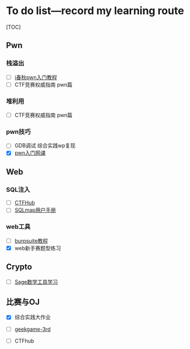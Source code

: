 # To do list—record my learning route

[TOC]



## Pwn

### 栈溢出

- [ ] [i春秋pwn入门教程](https://zhuanlan.zhihu.com/p/84050456)
- [ ] CTF竞赛权威指南 pwn篇

### 堆利用

- [ ] CTF竞赛权威指南 pwn篇

### pwn技巧

- [ ] GDB调试 综合实践wp复现
- [x] [pwn入门网课](https://www.bilibili.com/video/BV1854y1y7Ro?p=8&vd_source=babc412cd285c7f3e7b58102a5465f0f)

## Web

### SQL注入

- [ ] [CTFHub](https://blog.csdn.net/qq_41901122/article/details/127973109?spm=1001.2014.3001.5506)
- [ ] [SQLmap用户手册](http://drops.xmd5.com/static/drops/tips-143.html)

### web工具

- [ ] [burpsuite教程](http://drops.xmd5.com/static/drops/tools-1548.html)
- [x] web新手赛题型练习

## Crypto

- [ ] [Sage数学工具学习](https://adworld.xctf.org.cn/ad/tool-list)

## 比赛与OJ

- [x] 综合实践大作业

- [ ] [geekgame-3rd](https://github.com/PKU-GeekGame/geekgame-3rd)

- [ ] CTFhub
